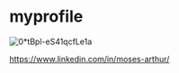 # myprofile

![0*tBpl-eS41qcfLe1a](https://user-images.githubusercontent.com/22810564/160447879-8e1fc31a-ae8e-4aec-828d-3ca6789b5662.gif)


https://www.linkedin.com/in/moses-arthur/
